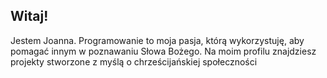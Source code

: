 ## Witaj!

<p>Jestem Joanna. Programowanie to moja pasja, którą wykorzystuję, aby pomagać innym w poznawaniu Słowa Bożego. Na moim profilu znajdziesz projekty stworzone z myślą o chrześcijańskiej społeczności</p>
